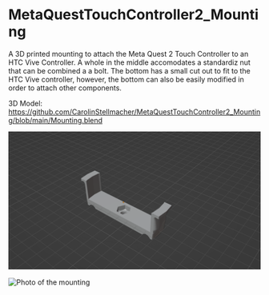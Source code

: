 # MetaQuestTouchController2_Mounting
A 3D printed mounting to attach the Meta Quest 2 Touch Controller to an HTC Vive Controller. A whole in the middle accomodates a standardiz nut that can be combined a a bolt. The bottom has a small cut out to fit to the HTC Vive controller, however, the bottom can also be easily modified in order to attach other components.

3D Model: https://github.com/CarolinStellmacher/MetaQuestTouchController2_Mounting/blob/main/Mounting.blend

![3D rendering of the mounting](Mounting.PNG)

![Photo of the mounting](_DSC2017.JPG)
